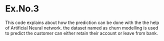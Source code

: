 # Ex.No.3
This code explains about how the prediction can be done with the the help of Artificial Neural network. the dataset named as churn modelling is used to predict the customer can either retain their account or leave from bank. 
